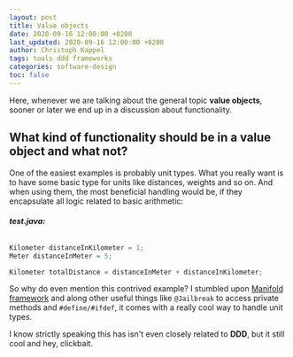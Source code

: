 ```yaml
---
layout: post
title: Value objects
date: 2020-09-16 12:00:00 +0200
last_updated: 2020-09-16 12:00:00 +0200
author: Christoph Kappel
tags: tools ddd frameworks
categories: software-design
toc: false
---
```

Here, whenever we are talking about the general topic **value objects**, sooner or later we end up
in a discussion about functionality.

## What kind of functionality should be in a value object and what not?

One of the easiest examples is probably unit types. What you really want is to have some basic type
for units like distances, weights and so on. And when using them, the most beneficial handling
would be, if they encapsulate all logic related to basic arithmetic:

###### **test.java:**
```java
Kilometer distanceInKilometer = 1;
Meter distanceInMeter = 5;

Kilometer totalDistance = distanceInMeter + distanceInKilometer;
```

So why do even mention this contrived example? I stumbled upon [Manifold framework][1] and along
other useful things like `@Jailbreak` to access private methods and `#define/#ifdef`, it comes with
 a really cool way to handle unit types.

I know strictly speaking this has isn't even closely related to **DDD**, but it still cool and
hey, clickbait.

[1]: https://manifold.systems/
